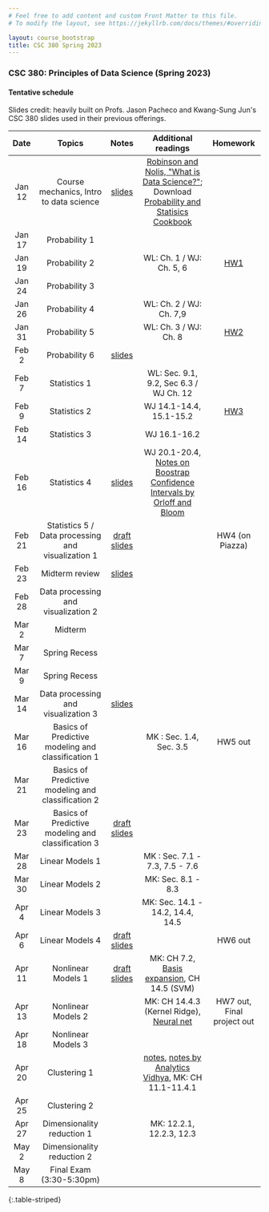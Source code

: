 ```yaml
---
# Feel free to add content and custom Front Matter to this file.
# To modify the layout, see https://jekyllrb.com/docs/themes/#overriding-theme-defaults

layout: course_bootstrap
title: CSC 380 Spring 2023
---
```


### CSC 380: Principles of Data Science (Spring 2023)

#### Tentative schedule

Slides credit: heavily built on Profs. Jason Pacheco and Kwang-Sung Jun's CSC 380 slides used in their previous offerings. 

|  Date  |                       Topics                       |                                             Notes                                              |                                                                                        Additional readings                                                                                        |                             Homework                             |
|:------:|:--------------------------------------------------:|:----------------------------------------------------------------------------------------------:|:-------------------------------------------------------------------------------------------------------------------------------------------------------------------------------------------------:|:----------------------------------------------------------------:|
| Jan 12 |      Course mechanics, Intro to data science       |         [slides](https://zcc1307.github.io/csc380-sp23/Slides/23s380%2001%20intro.pdf)         | [Robinson and Nolis, "What is Data Science?"](http://www.pachecoj.com/courses/csc380_fall21/doc/what_is_data_science.pdf); Download [Probability and Statisics Cookbook](http://statistics.zone/) |                                                                  | 
| Jan 17 |                   Probability 1                    |                                                                                                |                                                                                                                                                                                                   |                                                                  | 
| Jan 19 |                   Probability 2                    |                                                                                                |                                                                                     WL: Ch. 1 / WJ: Ch. 5, 6                                                                                      | [HW1](https://zcc1307.github.io/csc380-sp23/hws/CSC_380_HW1.pdf) | 
| Jan 24 |                   Probability 3                    |                                                                                                |                                                                                                                                                                                                   |                                                                  |  | 
| Jan 26 |                   Probability 4                    |                                                                                                |                                                                                      WL: Ch. 2 / WJ: Ch. 7,9                                                                                      |                                                                  |  | 
| Jan 31 |                   Probability 5                    |                                                                                                |                                                                                       WL: Ch. 3 / WJ: Ch. 8                                                                                       | [HW2](https://zcc1307.github.io/csc380-sp23/hws/CSC_380_HW2.pdf) |  | 
| Feb 2  |                   Probability 6                    |   [slides](https://zcc1307.github.io/csc380-sp23/Slides/23s380%2002%20probability_draft.pdf)   |                                                                                                                                                                                                   |                                                                  |  | 
| Feb 7  |                    Statistics 1                    |                                                                                                |                                                                              WL: Sec. 9.1, 9.2, Sec 6.3 / WJ Ch. 12                                                                               |                                                                  |  | 
| Feb 9  |                    Statistics 2                    |                                                                                                |                                                                                      WJ 14.1-14.4, 15.1-15.2                                                                                      | [HW3](https://zcc1307.github.io/csc380-sp23/hws/CSC_380_HW3.pdf) | 
| Feb 14 |                    Statistics 3                    |                                                                                                |                                                                                           WJ 16.1-16.2                                                                                            |                                                                  | 
| Feb 16 |                    Statistics 4                    |   [slides](https://zcc1307.github.io/csc380-sp23/Slides/23s380%2003%20statistics_draft.pdf)    |                                  WJ 20.1-20.4, [Notes on Boostrap Confidence Intervals by Orloff and Bloom](https://math.mit.edu/~dav/05.dir/class24-prep-a.pdf)                                  |                                                                  | 
| Feb 21 | Statistics 5 / Data processing and visualization 1 |   [draft slides](https://zcc1307.github.io/csc380-sp23/Slides/23s380%2004%20data_draft.pdf)    |                                                                                                                                                                                                   |                         HW4 (on Piazza)                          | 
| Feb 23 |                   Midterm review                   |       [slides](https://zcc1307.github.io/csc380-sp23/Slides/23s380%20midterm_review.pdf)       |                                                                                                                                                                                                   |                                                                  | 
| Feb 28 |        Data processing and visualization 2         |                                                                                                |                                                                                                                                                                                                   |                                                                  | 
| Mar 2  |                      Midterm                       |                                                                                                |                                                                                                                                                                                                   |                                                                  | 
| Mar 7  |                   Spring Recess                    |                                                                                                |                                                                                                                                                                                                   |                                                                  | 
| Mar 9  |                   Spring Recess                    |                                                                                                |                                                                                                                                                                                                   |                                                                  | 
| Mar 14 |        Data processing and visualization 3         |         [slides](https://zcc1307.github.io/csc380-sp23/Slides/23s380%2004%20data.pdf)          |                                                                                                                                                                                                   |                                                                  | 
| Mar 16 | Basics of Predictive modeling and classification 1 |                                                                                                |                                                                                      MK : Sec. 1.4, Sec. 3.5                                                                                      |                             HW5 out                              | 
| Mar 21 | Basics of Predictive modeling and classification 2 |                                                                                                |                                                                                                                                                                                                   |                                                                  | 
| Mar 23 | Basics of Predictive modeling and classification 3 |  [draft slides](https://zcc1307.github.io/csc380-sp23/Slides/23s380%2006%20mlintro_draft.pdf)  |                                                                                                                                                                                                   |                                                                  | 
| Mar 28 |                  Linear Models 1                   |                                                                                                |                                                                                  MK : Sec. 7.1 - 7.3, 7.5 - 7.6                                                                                   |                                                                  | 
| Mar 30 |                  Linear Models 2                   |                                                                                                |                                                                                        MK: Sec. 8.1 - 8.3                                                                                         |                                                                  | 
| Apr 4  |                  Linear Models 3                   |                                                                                                |                                                                                 MK: Sec. 14.1 - 14.2, 14.4, 14.5                                                                                  |                                                                  | 
| Apr 6  |                  Linear Models 4                   |  [draft slides](https://zcc1307.github.io/csc380-sp23/Slides/23s380%2008%20linearmodels.pdf)   |                                                                                                                                                                                                   |                             HW6 out                              | 
| Apr 11 |                 Nonlinear Models 1                 | [draft slides](https://zcc1307.github.io/csc380-sp23/Slides/23s380%2009%20nonlinearmodels.pdf) |                        MK: CH 7.2, [Basis expansion](https://towardsdatascience.com/non-linear-regression-basis-expansion-polynomials-splines-2d7adb2cc226), CH 14.5 (SVM)                        |                                                                  | 
| Apr 13 |                 Nonlinear Models 2                 |                                                                                                |                                                      MK: CH 14.4.3 (Kernel Ridge), [Neural net](https://www.youtube.com/watch?v=aircAruvnKk)                                                      |                    HW7 out, Final project out                    | 
| Apr 18 |                 Nonlinear Models 3                 |                                                                                                |                                                                                                                                                                                                   |                                                                  | 
| Apr 20 |                    Clustering 1                    |                                                                                                |                                [notes](http://www.pachecoj.com/courses/csc380_fall21/lectures/kmeans_notes.pdf), [notes by Analytics Vidhya](https://www.analyticsvidhya.com/blog/2019/08/comprehensive-guide-k-means-clustering/), MK: CH 11.1-11.4.1                                |                                                                  | 
| Apr 25 |                    Clustering 2                    |                                                                                                |                                                                                                                                                                                                   |                                                                  | 
| Apr 27 |             Dimensionality reduction 1             |                                                                                                |                                    MK: 12.2.1, 12.2.3, 12.3                                                                                                                                                               |                                                                  | 
| May 2  |             Dimensionality reduction 2             |                                                                                                |                                                                                                                                                                                                   |                                                                  | 
| May 8  |              Final Exam (3:30-5:30pm)              |                                                                                                |                                                                                                                                                                                                   |                                                                  | 
{:.table-striped}
